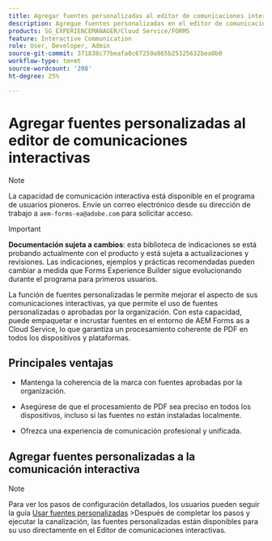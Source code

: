 ```yaml
---
title: Agregar fuentes personalizadas al editor de comunicaciones interactivas
description: Agregue fuentes personalizadas en el editor de comunicaciones interactivas para permitir el uso de fuentes personalizadas o aprobadas por la organización.
products: SG_EXPERIENCEMANAGER/Cloud Service/FORMS
feature: Interactive Communication
role: User, Developer, Admin
source-git-commit: 371838c77beafa8c67259a865b25325632bea0b0
workflow-type: tm+mt
source-wordcount: '208'
ht-degree: 25%

---
```



# Agregar fuentes personalizadas al editor de comunicaciones interactivas

>[!NOTE]
>
> La capacidad de comunicación interactiva está disponible en el programa de usuarios pioneros. Envíe un correo electrónico desde su dirección de trabajo a `aem-forms-ea@adobe.com` para solicitar acceso.

>[!IMPORTANT]
>
> **Documentación sujeta a cambios**: esta biblioteca de indicaciones se está probando actualmente con el producto y está sujeta a actualizaciones y revisiones. Las indicaciones, ejemplos y prácticas recomendadas pueden cambiar a medida que Forms Experience Builder sigue evolucionando durante el programa para primeros usuarios.

La función de fuentes personalizadas le permite mejorar el aspecto de sus comunicaciones interactivas, ya que permite el uso de fuentes personalizadas o aprobadas por la organización. Con esta capacidad, puede empaquetar e incrustar fuentes en el entorno de AEM Forms as a Cloud Service, lo que garantiza un procesamiento coherente de PDF en todos los dispositivos y plataformas.

## Principales ventajas

- Mantenga la coherencia de la marca con fuentes aprobadas por la organización.

- Asegúrese de que el procesamiento de PDF sea preciso en todos los dispositivos, incluso si las fuentes no están instaladas localmente.

- Ofrezca una experiencia de comunicación profesional y unificada.

## Agregar fuentes personalizadas a la comunicación interactiva

>[!NOTE]
>
> Para ver los pasos de configuración detallados, los usuarios pueden seguir la guía [Usar fuentes personalizadas](https://experienceleague.adobe.com/es/docs/experience-manager-cloud-service/content/forms/using-communications/use-custom-fonts)
> &#x200B;>Después de completar los pasos y ejecutar la canalización, las fuentes personalizadas están disponibles para su uso directamente en el Editor de comunicaciones interactivas.
